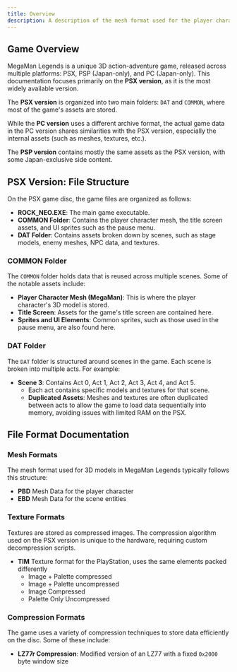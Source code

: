 ```yaml
---
title: Overview
description: A description of the mesh format used for the player character
---
```


## Game Overview

MegaMan Legends is a unique 3D action-adventure game, released across multiple platforms: PSX, PSP (Japan-only), and PC (Japan-only). This documentation focuses primarily on the **PSX version**, as it is the most widely available version.

The **PSX version** is organized into two main folders: `DAT` and `COMMON`, where most of the game's assets are stored.

While the **PC version** uses a different archive format, the actual game data in the PC version shares similarities with the PSX version, especially the internal assets (such as meshes, textures, etc.).

The **PSP version** contains mostly the same assets as the PSX version, with some Japan-exclusive side content.

## PSX Version: File Structure

On the PSX game disc, the game files are organized as follows:

- **ROCK_NEO.EXE**: The main game executable.
- **COMMON Folder**: Contains the player character mesh, the title screen assets, and UI sprites such as the pause menu.
- **DAT Folder**: Contains assets broken down by scenes, such as stage models, enemy meshes, NPC data, and textures.

### COMMON Folder

The `COMMON` folder holds data that is reused across multiple scenes. Some of the notable assets include:
- **Player Character Mesh (MegaMan)**: This is where the player character's 3D model is stored.
- **Title Screen**: Assets for the game's title screen are contained here.
- **Sprites and UI Elements**: Common sprites, such as those used in the pause menu, are also found here.

### DAT Folder

The `DAT` folder is structured around scenes in the game. Each scene is broken into multiple acts. For example:
- **Scene 3**: Contains Act 0, Act 1, Act 2, Act 3, Act 4, and Act 5.
  - Each act contains specific models and textures for that scene.
  - **Duplicated Assets**: Meshes and textures are often duplicated between acts to allow the game to load data sequentially into memory, avoiding issues with limited RAM on the PSX.

## File Format Documentation

### Mesh Formats
The mesh format used for 3D models in MegaMan Legends typically follows this structure:
- **PBD** Mesh Data for the player character
- **EBD** Mesh Data for the scene entities

### Texture Formats
Textures are stored as compressed images. The compression algorithm used on the PSX version is unique to the hardware, requiring custom decompression scripts.

- **TIM** Texture format for the PlayStation, uses the same elements packed differently
  - Image + Palette compressed
  - Image + Palette uncompressed
  - Image Compressed
  - Palette Only Uncompressed

### Compression Formats
The game uses a variety of compression techniques to store data efficiently on the disc. Some of these include:
- **LZ77r Compression**: Modified version of an LZ77 with a fixed `0x2000` byte window size
